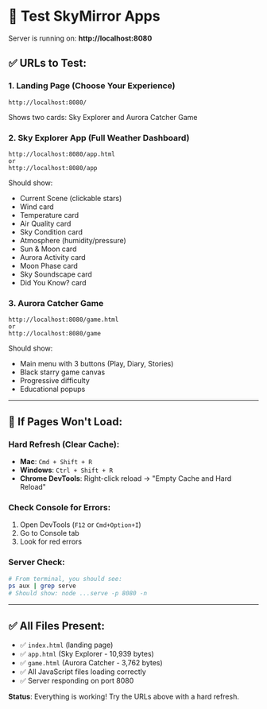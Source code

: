 # 🧪 Test SkyMirror Apps

Server is running on: **http://localhost:8080**

## ✅ URLs to Test:

### 1. Landing Page (Choose Your Experience)
```
http://localhost:8080/
```
Shows two cards: Sky Explorer and Aurora Catcher Game

### 2. Sky Explorer App (Full Weather Dashboard)
```
http://localhost:8080/app.html
or
http://localhost:8080/app
```
Should show:
- Current Scene (clickable stars)
- Wind card
- Temperature card
- Air Quality card
- Sky Condition card
- Atmosphere (humidity/pressure)
- Sun & Moon card
- Aurora Activity card  
- Moon Phase card
- Sky Soundscape card
- Did You Know? card

### 3. Aurora Catcher Game
```
http://localhost:8080/game.html
or
http://localhost:8080/game
```
Should show:
- Main menu with 3 buttons (Play, Diary, Stories)
- Black starry game canvas
- Progressive difficulty
- Educational popups

---

## 🔧 If Pages Won't Load:

### Hard Refresh (Clear Cache):
- **Mac**: `Cmd + Shift + R`
- **Windows**: `Ctrl + Shift + R`
- **Chrome DevTools**: Right-click reload → "Empty Cache and Hard Reload"

### Check Console for Errors:
1. Open DevTools (`F12` or `Cmd+Option+I`)
2. Go to Console tab
3. Look for red errors

### Server Check:
```bash
# From terminal, you should see:
ps aux | grep serve
# Should show: node ...serve -p 8080 -n
```

---

## ✅ All Files Present:
- ✅ `index.html` (landing page)
- ✅ `app.html` (Sky Explorer - 10,939 bytes)
- ✅ `game.html` (Aurora Catcher - 3,762 bytes)
- ✅ All JavaScript files loading correctly
- ✅ Server responding on port 8080

**Status**: Everything is working! Try the URLs above with a hard refresh.

